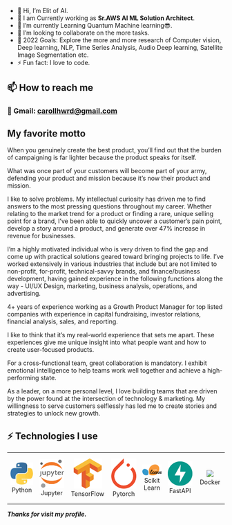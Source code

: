 - 👋 Hi, I’m Elit of AI.
- 👀 I am Currently working as **Sr.AWS AI ML Solution Architect**.
- 🌱 I’m currently Learning Quantum Machine learning😎.
- 💞️ I’m looking to collaborate on the more tasks.
- 🥅 2022 Goals: Explore the more and more research of Computer vision, Deep learning, NLP, Time Series Analysis, Audio Deep learning, Satellite Image Segmentation etc.
- ⚡ Fun fact: I love to code.

## 📫 How to reach me
### 📧   Gmail: **carollhwrd@gmail.com**

## My favorite motto

When you genuinely create the best product, you’ll find out that the burden of campaigning is far lighter because the product speaks for itself.

What was once part of your customers will become part of your army, defending your product and mission because it’s now their product and mission.

 I like to solve problems. My intellectual curiosity has driven me to find answers to the most pressing questions throughout my career. Whether relating to the market trend for a product or finding a rare, unique selling point for a brand, I’ve been able to quickly uncover a customer’s pain point, develop a story around a product, and generate over 47% increase in revenue for businesses.

I’m a highly motivated individual who is very driven to find the gap and come up with practical solutions geared toward bringing projects to life. I’ve worked extensively in various industries that include but are not limited to non-profit, for-profit, technical-savvy brands, and finance/business development, having gained experience in the following functions along the way - UI/UX Design, marketing, business analysis, operations, and advertising.

4+ years of experience working as a Growth Product Manager for top listed companies with experience in capital fundraising, investor relations, financial analysis, sales, and reporting.

I like to think that it’s my real-world experience that sets me apart. These experiences give me unique insight into what people want and how to create user-focused products.

For a cross-functional team, great collaboration is mandatory. I exhibit emotional intelligence to help teams work well together and achieve a high-performing state.

As a leader, on a more personal level, I love building teams that are driven by the power found at the intersection of technology & marketing. My willingness to serve customers selflessly has led me to create stories and strategies to unlock new growth.

   ## ⚡ Technologies I use 

<div align="center">
<table align="center">
    <tr>
        <td align="center" width="140" height="112.43">
            <img src="./assets/icons/python.jpeg" width="65px"/>
            <br /> Python
        </td>
        <td align="center" width="140" height="112.43">
            <img src="./assets/icons/jupyter.png" width="65px"/>
            <br /> Jupyter
        </td>
        <td align="center" width="140" height="112.43">
            <img src="./assets/icons/tensorflow.png" width="65px"/>
            <br /> TensorFlow
        </td>
        <td align="center" width="140" height="112.43">
            <img src="./assets/icons/pytorch.png" width="65px"/>
            <br /> Pytorch
        </td>
        <td align="center" width="140" height="112.43">
            <img src="./assets/icons/scikitlearn.png" width="65px"/>
            <br /> Scikit Learn
        </td>
        <td align="center" width="140" height="112.43">
            <img src="./assets/icons/fastapi.png" width="65px"/>
            <br /> FastAPI
        </td>
        <td align="center" width="140" height="112.43">
            <img src="./assets/icons/docker.png" width="65px"/>
            <br /> Docker
        </td>
    </tr>
</table>
</div>


***Thanks for visit my profile.***


<!---
Elit-AI/Elit-AI is a ✨ special ✨ repository because its `README.md` (this file) appears on your GitHub profile.
You can click the Preview link to take a look at your changes.
--->
